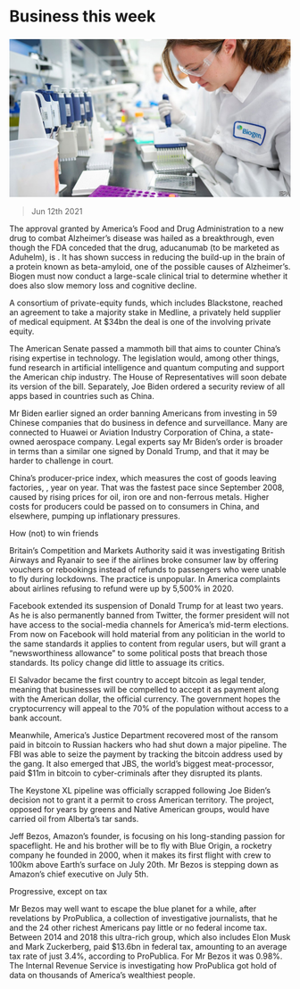 ###### 

# Business this week 

#####  

![image](images/20210612_wwp001.jpg) 

> Jun 12th 2021 

The approval granted by America’s Food and Drug Administration to a new drug to combat Alzheimer’s disease was hailed as a breakthrough, even though the FDA conceded that the drug, aducanumab (to be marketed as Aduhelm), is . It has shown success in reducing the build-up in the brain of a protein known as beta-amyloid, one of the possible causes of Alzheimer’s. Biogen must now conduct a large-scale clinical trial to determine whether it does also slow memory loss and cognitive decline.

A consortium of private-equity funds, which includes Blackstone, reached an agreement to take a majority stake in Medline, a privately held supplier of medical equipment. At $34bn the deal is one of the  involving private equity.


The American Senate passed a mammoth bill that aims to counter China’s rising expertise in technology. The legislation would, among other things, fund research in artificial intelligence and quantum computing and support the American chip industry. The House of Representatives will soon debate its version of the bill. Separately, Joe Biden ordered a security review of all apps based in countries such as China.

Mr Biden earlier signed an order banning Americans from investing in 59 Chinese companies that do business in defence and surveillance. Many are connected to Huawei or Aviation Industry Corporation of China, a state-owned aerospace company. Legal experts say Mr Biden’s order is broader in terms than a similar one signed by Donald Trump, and that it may be harder to challenge in court.

China’s producer-price index, which measures the cost of goods leaving factories, , year on year. That was the fastest pace since September 2008, caused by rising prices for oil, iron ore and non-ferrous metals. Higher costs for producers could be passed on to consumers in China, and elsewhere, pumping up inflationary pressures.

How (not) to win friends

Britain’s Competition and Markets Authority said it was investigating British Airways and Ryanair to see if the airlines broke consumer law by offering vouchers or rebookings instead of refunds to passengers who were unable to fly during lockdowns. The practice is unpopular. In America complaints about airlines refusing to refund were up by 5,500% in 2020.

Facebook extended its suspension of Donald Trump for at least two years. As he is also permanently banned from Twitter, the former president will not have access to the social-media channels for America’s mid-term elections. From now on Facebook will hold material from any politician in the world to the same standards it applies to content from regular users, but will grant a “newsworthiness allowance” to some political posts that breach those standards. Its policy change did little to assuage its critics.

El Salvador became the first country to accept bitcoin as legal tender, meaning that businesses will be compelled to accept it as payment along with the American dollar, the official currency. The government hopes the cryptocurrency will appeal to the 70% of the population without access to a bank account.

Meanwhile, America’s Justice Department recovered most of the ransom paid in bitcoin to Russian hackers who had shut down a major pipeline. The FBI was able to seize the payment by tracking the bitcoin address used by the gang. It also emerged that JBS, the world’s biggest meat-processor, paid $11m in bitcoin to cyber-criminals after they disrupted its plants.

The Keystone XL pipeline was officially scrapped following Joe Biden’s decision not to grant it a permit to cross American territory. The project, opposed for years by greens and Native American groups, would have carried oil from Alberta’s tar sands.

Jeff Bezos, Amazon’s founder, is focusing on his long-standing passion for spaceflight. He and his brother will be  to fly with Blue Origin, a rocketry company he founded in 2000, when it makes its first flight with crew to 100km above Earth’s surface on July 20th. Mr Bezos is stepping down as Amazon’s chief executive on July 5th.

Progressive, except on tax

Mr Bezos may well want to escape the blue planet for a while, after revelations by ProPublica, a collection of investigative journalists, that he and the 24 other richest Americans pay little or no federal income tax. Between 2014 and 2018 this ultra-rich group, which also includes Elon Musk and Mark Zuckerberg, paid $13.6bn in federal tax, amounting to an average tax rate of just 3.4%, according to ProPublica. For Mr Bezos it was 0.98%. The Internal Revenue Service is investigating how ProPublica got hold of data on thousands of America’s wealthiest people.

